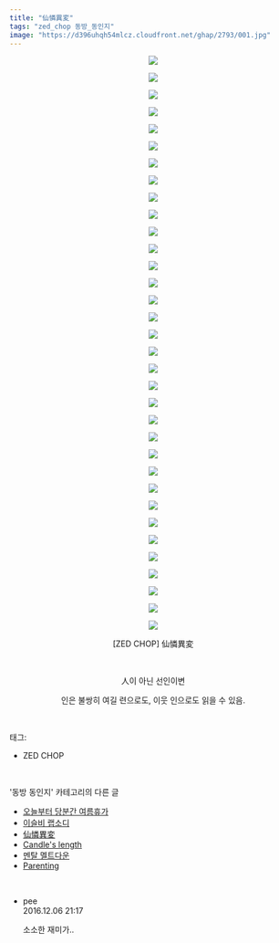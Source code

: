 ```yaml
---
title: "仙憐異変"
tags: "zed_chop 동방_동인지"
image: "https://d396uhqh54mlcz.cloudfront.net/ghap/2793/001.jpg"
---
```

<div class="article">
<p style="text-align: center; clear: none; float: none;"><img src="{{ site.imgserver7 }}/ghap/2793/001.jpg"/></p>
<p style="text-align: center; clear: none; float: none;"><img src="{{ site.imgserver7 }}/ghap/2793/002.jpg"/></p>
<p style="text-align: center; clear: none; float: none;"><img src="{{ site.imgserver7 }}/ghap/2793/003.jpg"/></p>
<p style="text-align: center; clear: none; float: none;"><img src="{{ site.imgserver7 }}/ghap/2793/004.jpg"/></p>
<p style="text-align: center; clear: none; float: none;"><img src="{{ site.imgserver7 }}/ghap/2793/005.jpg"/></p>
<p style="text-align: center; clear: none; float: none;"><img src="{{ site.imgserver7 }}/ghap/2793/006.jpg"/></p>
<p style="text-align: center; clear: none; float: none;"><img src="{{ site.imgserver7 }}/ghap/2793/007.jpg"/></p>
<p style="text-align: center; clear: none; float: none;"><img src="{{ site.imgserver7 }}/ghap/2793/008.jpg"/></p>
<p style="text-align: center; clear: none; float: none;"><img src="{{ site.imgserver7 }}/ghap/2793/009.jpg"/></p>
<p style="text-align: center; clear: none; float: none;"><img src="{{ site.imgserver7 }}/ghap/2793/010.jpg"/></p>
<p style="text-align: center; clear: none; float: none;"><img src="{{ site.imgserver7 }}/ghap/2793/011.jpg"/></p>
<p style="text-align: center; clear: none; float: none;"><img src="{{ site.imgserver7 }}/ghap/2793/012.jpg"/></p>
<p style="text-align: center; clear: none; float: none;"><img src="{{ site.imgserver7 }}/ghap/2793/013.jpg"/></p>
<p style="text-align: center; clear: none; float: none;"><img src="{{ site.imgserver7 }}/ghap/2793/014.jpg"/></p>
<p style="text-align: center; clear: none; float: none;"><img src="{{ site.imgserver7 }}/ghap/2793/015.jpg"/></p>
<p style="text-align: center; clear: none; float: none;"><img src="{{ site.imgserver7 }}/ghap/2793/016.jpg"/></p>
<p style="text-align: center; clear: none; float: none;"><img src="{{ site.imgserver7 }}/ghap/2793/017.jpg"/></p>
<p style="text-align: center; clear: none; float: none;"><img src="{{ site.imgserver7 }}/ghap/2793/018.jpg"/></p>
<p style="text-align: center; clear: none; float: none;"><img src="{{ site.imgserver7 }}/ghap/2793/019.jpg"/></p>
<p style="text-align: center; clear: none; float: none;"><img src="{{ site.imgserver7 }}/ghap/2793/020.jpg"/></p>
<p style="text-align: center; clear: none; float: none;"><img src="{{ site.imgserver7 }}/ghap/2793/021.jpg"/></p>
<p style="text-align: center; clear: none; float: none;"><img src="{{ site.imgserver7 }}/ghap/2793/022.jpg"/></p>
<p style="text-align: center; clear: none; float: none;"><img src="{{ site.imgserver7 }}/ghap/2793/023.jpg"/></p>
<p style="text-align: center; clear: none; float: none;"><img src="{{ site.imgserver7 }}/ghap/2793/024.jpg"/></p>
<p style="text-align: center; clear: none; float: none;"><img src="{{ site.imgserver7 }}/ghap/2793/025.jpg"/></p>
<p style="text-align: center; clear: none; float: none;"><img src="{{ site.imgserver7 }}/ghap/2793/026.jpg"/></p>
<p style="text-align: center; clear: none; float: none;"><img src="{{ site.imgserver7 }}/ghap/2793/027.jpg"/></p>
<p style="text-align: center; clear: none; float: none;"><img src="{{ site.imgserver7 }}/ghap/2793/028.jpg"/></p>
<p style="text-align: center; clear: none; float: none;"><img src="{{ site.imgserver7 }}/ghap/2793/029.jpg"/></p>
<p style="text-align: center; clear: none; float: none;"><img src="{{ site.imgserver7 }}/ghap/2793/030.jpg"/></p>
<p style="text-align: center; clear: none; float: none;"><img src="{{ site.imgserver7 }}/ghap/2793/031.jpg"/></p>
<p style="text-align: center; clear: none; float: none;"><img src="{{ site.imgserver7 }}/ghap/2793/032.jpg"/></p>
<p style="text-align: center; clear: none; float: none;"><img src="{{ site.imgserver7 }}/ghap/2793/033.jpg"/></p>
<p style="text-align: center; clear: none; float: none;"><img src="{{ site.imgserver7 }}/ghap/2793/034.jpg"/></p>
<p style="text-align: center; clear: none; float: none;">[ZED CHOP] 仙憐異変</p>
<p style="text-align: center; clear: none; float: none;"><br/></p>
<p style="text-align: center; clear: none; float: none;">人이 아닌 선인이변</p>
<p style="text-align: center; clear: none; float: none;">인은 불쌍히 여길 련으로도, 이웃 인으로도 읽을 수 있음.</p>
</div><br/>
<div class="tagTrail">
<p>태그: </p>
<ul>
<li>ZED CHOP</li>
</ul>
</div><br/>
<div class="another">
<p>'동방 동인지' 카테고리의 다른 글</p>
<ul>
<li><a href="/ghap_2795">오늘부터 당분간 여름휴가</a></li>
<li><a href="/ghap_2794">이슬비 랩소디</a></li>
<li><a href="/ghap_2793">仙憐異変</a></li>
<li><a href="/ghap_2792">Candle's length</a></li>
<li><a href="/ghap_2791">멘탈 멜트다운</a></li>
<li><a href="/ghap_2790">Parenting</a></li>
</ul>
</div><br/>
<div class="cb_module cb_fluid">
<div class="cb_wrt cb_profile">
<div class="comment">
<ul>
<li class="cb_thumb_off" id="comment14864207">
<div class="cb_comment_area">
<div class="cb_info_area">
<div class="cb_section">
<span class="cb_nick_name">pee</span>
</div>
<div class="cb_section">
<span class="cb_date">2016.12.06 21:17 </span>
</div>
</div>
<div class="cb_dsc_comment">
<p class="cb_dsc">
											소소한 재미가..
										</p>
</div>
</div></li>
</ul>
</div>
</div><!-- commentList close -->
</div><br/>
